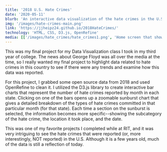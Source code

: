 ```yaml
---
title: '2018 U.S. Hate Crimes'
date: '2020-05-11'
blurb: 'An interactive data visualization of the hate crimes in the U.S. in 2018.'
img: '/images/hate-crimes-main.png'
link: 'https://jjheipz24.github.io/2018HateCrimes/'
technology: 'HTML, CSS, D3.js, OpenRefine'
media: [['/images/hate_crimes/hate_crimes1.png', 'Home screen that shows a bar graph representing the number of hate crimes reported in Massachusetts in 2018'], ['/images/hate_crimes/hate_crimes4.png', 'Shows a screenshot of the text under the graph(s) that details the purpose of the project'], ['/images/hate_crimes/hate_crimes2.png', 'An interactive sunburst displaying the different categories of hate crimes reported in Massachusetts in 2018'], ['/images/hate_crimes/hate_crimes3.png', 'An interactive sunburst showing the percentage of anti-Asian hate crimes out of the total race-related hate crimes in Massachusetts in 2018']]
---
```

This was my final project for my Data Visualization class I took in my third year of college. The news about George Floyd was all over the media at the time, so I really wanted my final project to highlight data related to hate crimes in this country to see if there were any trends and examine how this data was reported.

For this project, I grabbed some open source data from 2018 and used OpenRefine to clean it. I utilized the D3.js library to create interactive bar charts that represent the number of hate crimes reported by month in each state. Clicking on one of the bars opens up a zoomable sunburst chart that gives a detailed breakdown of the types of hate crimes committed in that particular month (for that state). Each time a section on the sunburst is selected, the information becomes more specific--showing the subcategory of the hate crime, the location it took place, and the date.

This was one of my favorite projects I completed while at RIT, and it was very intriguing to see the hate crimes that were reported (or, more interestingly, NOT reported) in the U.S. Although it is a few years old, much of the data is still a reflection of today.

